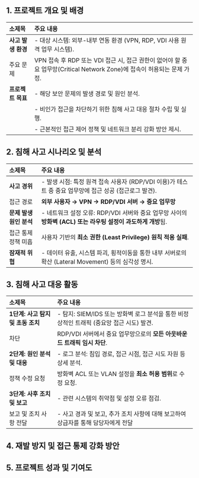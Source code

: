 ## 1. 프로젝트 개요 및 배경

| 소제목 | 주요 내용 |
| :--- | :--- |
| **사고 발생 환경** | - 대상 시스템: 외부-내부 연동 환경 (VPN, RDP, VDI 사용 원격 업무 시스템). |
| 주요 문제 | VPN 접속 후 RDP 또는 VDI 접근 시, 접근 권한이 없어야 할 중요 업무망(Critical Network Zone)에 접속이 허용되는 문제 가정. |
| **프로젝트 목표** | - 해당 보안 문제의 발생 경로 및 원인 분석. |
| | - 비인가 접근을 차단하기 위한 침해 사고 대응 절차 수립 및 실행. |
| | - 근본적인 접근 제어 정책 및 네트워크 분리 강화 방안 제시. |


## 2. 침해 사고 시나리오 및 분석
| 소제목 | 주요 내용 |
| :--- | :--- |
| **사고 경위** | - 발생 시점: 특정 원격 접속 사용자 (RDP/VDI 이용)가 테스트 중 중요 업무망에 접근 성공 (접근로그 발견). |
| 접근 경로 | **외부 사용자 → VPN → RDP/VDI 서버 → 중요 업무망** |
| **문제 발생 원인 분석** | - 네트워크 설정 오류: RDP/VDI 서버와 중요 업무망 사이의 **방화벽 (ACL) 또는 라우팅 설정이 과도하게 개방**됨. |
| 접근 통제 정책 미흡 | 사용자 기반의 **최소 권한 (Least Privilege) 원칙 적용 실패**. |
| **잠재적 위협** | - 데이터 유출, 시스템 파괴, 횡적이동을 통한 내부 서버로의 확산 (Lateral Movement) 등의 심각성 명시. |

## 3. 침해 사고 대응 활동
| 소제목 | 주요 내용 |
| :--- | :--- |
| **1단계: 사고 탐지 및 초동 조치** | - 탐지: SIEM/IDS 또는 방화벽 로그 분석을 통한 비정상적인 트래픽 (중요망 접근 시도) 발견. |
| 차단 |  RDP/VDI 서버에서 중요 업무망으로의 **모든 아웃바운드 트래픽 임시 차단**. |
| **2단계: 원인 분석 및 대응** | - 로그 분석: 침입 경로, 접근 시점, 접근 시도 자원 등 상세 분석. |
| 정책 수정 요청| 방화벽 ACL 또는 VLAN 설정을 **최소 허용 범위**로 수정 요청. |
| **3단계: 사후 조치 및 보고** | - 관련 시스템의 취약점 및 설정 오류 점검. |
| 보고 및 조치 사항 전달 | - 사고 경과 및 보고, 추가 조치 사항에 대해 보고하여 상급자를 통해 담당자에게 전달 |


## 4. 재발 방지 및 접근 통제 강화 방안



## 5. 프로젝트 성과 및 기여도
